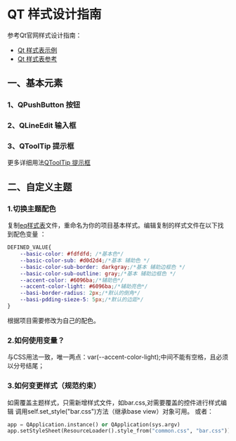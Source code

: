 # QT 样式设计指南

参考Qt官网样式设计指南：
- [Qt 样式表示例](https://doc.qt.io/qt-5/stylesheet-examples.html)
- [Qt 样式表参考](https://doc.qt.io/qt-5/stylesheet-reference.html)

## 一、基本元素

### 1、QPushButton 按钮

### 2、QLineEdit 输入框

### 3、QToolTip 提示框

更多详细用法[QToolTip 提示框](https://doc-snapshots.qt.io/qt5-5.15/qtooltip.html)



## 二、自定义主题

### 1.切换主题配色
复制[eq样式表](../../resource/qss/common.css)文件，重命名为你的项目基本样式。编辑复制的样式文件在以下找到配色变量
：
```css
DEFINED_VALUE{
    --basic-color: #fdfdfd; /*基本色*/
    --basic-color-sub: #d0d2d4;/*基本 辅助色 */
    --basic-color-sub-border: darkgray;/*基本 辅助边框色 */
    --basic-color-sub-outline: gray;/*基本 辅助边框色 */
    --accent-color: #6096ba;/*辅助色*/
    --accent-color-light: #6096ba;/*辅助亮色*/
    --basi-border-radius: 2px;/*默认的倒角*/
    --basi-pdding-sieze-5: 5px;/*默认的边距*/
}
```
根据项目需要修改为自己的配色。

### 2.如何使用变量？

与CSS用法一致，唯一两点：var(--accent-color-light);中间不能有空格，且必须以分号结尾；

### 3.如何变更样式（规范约束）

如需覆盖主题样式，只需新增样式文件，如bar.css,对需要覆盖的控件进行样式编辑
调用self.set_style("bar.css")方法（继承base view）对象可用。
或者：
```python
app = QApplication.instance() or QApplication(sys.argv)
app.setStyleSheet(ResourceLoader().style_from("common.css", "bar.css"))
```
